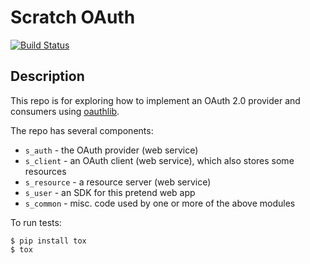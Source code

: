 # Scratch OAuth
[![Build Status](https://travis-ci.org/mark-burnett/oauth-skeleton.svg?branch=master)](https://travis-ci.org/mark-burnett/oauth-skeleton)

## Description

This repo is for exploring how to implement an OAuth 2.0 provider and consumers
using [oauthlib](https://github.com/idan/oauthlib).

The repo has several components:

- `s_auth` - the OAuth provider (web service)
- `s_client` - an OAuth client (web service), which also stores some resources
- `s_resource` - a resource server (web service)
- `s_user` - an SDK for this pretend web app
- `s_common` - misc. code used by one or more of the above modules

To run tests:

    $ pip install tox
    $ tox
